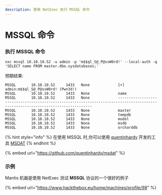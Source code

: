 ```yaml
---
description: 使用 NetExec 执行 MSSQL 命令
---
```


# MSSQL 命令

### 执行 MSSQL 命令

```
nxc mssql 10.10.10.52 -u admin -p 'm$$ql_S@_P@ssW0rd!' --local-auth -q 'SELECT name FROM master.dbo.sysdatabases;'
```

预期结果:

```
MSSQL       10.10.10.52     1433   None             [+] admin:m$$ql_S@_P@ssW0rd! (Pwn3d!)
MSSQL       10.10.10.52     1433   None             name
MSSQL       10.10.10.52     1433   None             --------------------------------------------------------------------------------------------------------------------------------
MSSQL       10.10.10.52     1433   None             master
MSSQL       10.10.10.52     1433   None             tempdb
MSSQL       10.10.10.52     1433   None             model
MSSQL       10.10.10.52     1433   None             msdb
MSSQL       10.10.10.52     1433   None             orcharddb
```

{% hint style="info" %}
在使用 MSSQL 时,你可以使用 [quentinhardy](https://github.com/quentinhardy) 开发的工具 [MSDAT](https://github.com/quentinhardy/msdat)
{% endhint %}

{% embed url="https://github.com/quentinhardy/msdat" %}

### 示例

Mantis 机器是使用 NetExec 测试 **MSSQL** 协议的一个很好的例子

{% embed url="https://www.hackthebox.eu/home/machines/profile/98" %}
